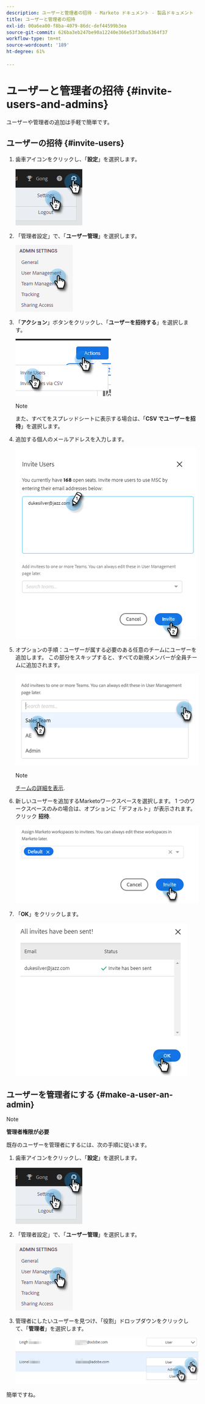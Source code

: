 ```yaml
---
description: ユーザーと管理者の招待 - Marketo ドキュメント - 製品ドキュメント
title: ユーザーと管理者の招待
exl-id: 00a6ea00-f8ba-4079-86dc-def44599b3ea
source-git-commit: 626ba3eb247be90a12240e366e53f3dba5364f37
workflow-type: tm+mt
source-wordcount: '189'
ht-degree: 61%

---
```


# ユーザーと管理者の招待 {#invite-users-and-admins}

ユーザーや管理者の追加は手軽で簡単です。

## ユーザーの招待 {#invite-users}

1. 歯車アイコンをクリックし、「**設定**」を選択します。

   ![](assets/invite-users-and-admins-1.png)

1. 「管理者設定」で、「**ユーザー管理**」を選択します。

   ![](assets/invite-users-and-admins-2.png)

1. 「**アクション**」ボタンをクリックし、「**ユーザーを招待する**」を選択します。

   ![](assets/invite-users-and-admins-3.png)

   >[!NOTE]
   >
   >また、すべてをスプレッドシートに表示する場合は、「**CSV でユーザーを招待**」を選択します。

1. 追加する個人のメールアドレスを入力します。

   ![](assets/invite-users-and-admins-4.png)

1. オプションの手順：ユーザーが属する必要のある任意のチームにユーザーを追加します。 この部分をスキップすると、すべての新規メンバーが全員チームに追加されます。

   ![](assets/invite-users-and-admins-5.png)

   >[!NOTE]
   >
   >[チームの詳細を表示](/help/marketo/product-docs/marketo-sales-insight/actions/admin/creating-a-team.md).

1. 新しいユーザーを追加するMarketoワークスペースを選択します。 1 つのワークスペースのみの場合は、オプションに「デフォルト」が表示されます。 クリック **招待**.

   ![](assets/invite-users-and-admins-6.png)

1. 「**OK**」をクリックします。

   ![](assets/invite-users-and-admins-7.png)

## ユーザーを管理者にする {#make-a-user-an-admin}

>[!NOTE]
>
>**管理者権限が必要**

既存のユーザーを管理者にするには、次の手順に従います。

1. 歯車アイコンをクリックし、「**設定**」を選択します。

   ![](assets/invite-users-and-admins-8.png)

1. 「管理者設定」で、「**ユーザー管理**」を選択します。

   ![](assets/invite-users-and-admins-9.png)

1. 管理者にしたいユーザーを見つけ、「役割」ドロップダウンをクリックして、「**管理者**」を選択します。

   ![](assets/invite-users-and-admins-10.png)

簡単ですね。
